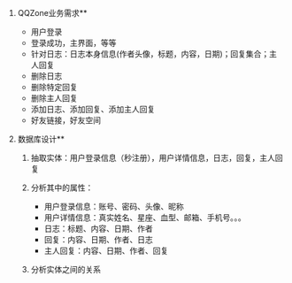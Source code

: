 1. QQZone业务需求**

    - 用户登录
    - 登录成功，主界面，等等
    - 针对日志：日志本身信息(作者头像，标题，内容，日期)；回复集合；主人回复
    - 删除日志
    - 删除特定回复
    - 删除主人回复
    - 添加日志、添加回复、添加主人回复
    - 好友链接，好友空间

2. 数据库设计**
    
   1) 抽取实体：用户登录信息（秒注册），用户详情信息，日志，回复，主人回复
   
   2) 分析其中的属性：
      - 用户登录信息：账号、密码、头像、昵称
      - 用户详情信息：真实姓名、星座、血型、邮箱、手机号。。。
      - 日志：标题、内容、日期、作者
      - 回复：内容、日期、作者、日志
      - 主人回复：内容、日期、作者、回复

   3) 分析实体之间的关系
